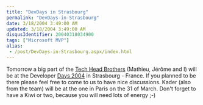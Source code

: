 ```yaml
---
title: "DevDays in Strasbourg"
permalink: "DevDays-in-Strasbourg"
date: 3/18/2004 3:49:00 AM
updated: 3/18/2004 3:49:00 AM
disqusIdentifier: 20040318034900
tags: ["Microsoft MVP"]
alias:
 - /post/DevDays-in-Strasbourg.aspx/index.html
---
```

Tomorrow a big part of the [Tech Head Brothers](http://www.techheadbrothers.com/) (Mathieu, Jérôme and I) will be at the Developer [Days 2004](http://www.microsoft.com/france/msdn/devdays2004/default.mspx) in Strasbourg - France. If you planned to be there please feel free to come to us to have nice discussions. Kader (also from the team) will be at the one in Paris on the 31 of March. Don't forget to have a Kiwi or two, because you will need lots of energy ;-)
